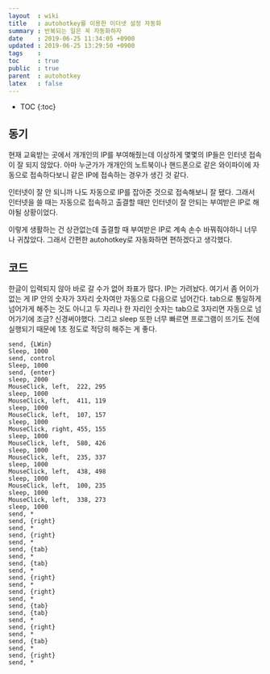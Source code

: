 ```yaml
---
layout  : wiki
title   : autohotkey를 이용한 이더넷 설정 자동화
summary : 반복되는 일은 꼭 자동화하자
date    : 2019-06-25 11:34:05 +0900
updated : 2019-06-25 13:29:50 +0900
tags    : 
toc     : true
public  : true
parent  : autohotkey
latex   : false
---
```

* TOC
{:toc}

## 동기

현재 교육받는 곳에서 개개인의 IP를 부여해줬는데 이상하게 몇몇의 IP들은 인터넷 접속이 잘 되지 않았다. 아마 누군가가 개개인의 노트북이나 핸드폰으로 같은 와이파이에 자동으로 접속하다보니 같은 IP에 접속하는 경우가 생긴 것 같다.

인터넷이 잘 안 되니까 나도 자동으로 IP를 잡아준 것으로 접속해보니 잘 됐다. 그래서 인터넷을 쓸 때는 자동으로 접속하고 출결할 때만 인터넷이 잘 안되는 부여받은 IP로 해야될 상황이었다. 

이렇게 생활하는 건 상관없는데 출결할 때 부여받은 IP로 계속 손수 바꿔줘야하니 너무나 귀찮았다. 그래서 간편한 autohotkey로 자동화하면 편하겠다고 생각했다.

## 코드

한글이 입력되지 않아 바로 갈 수가 없어 좌표가 많다. IP는 가려놨다. 여기서 좀 어이가 없는 게 IP 안의 숫자가 3자리 숫자여만 자동으로 다음으로 넘어간다. tab으로 통일하게 넘어가게 해주는 것도 아니고 두 자리나 한 자리인 숫자는 tab으로 3자리면 자동으로 넘어가기에 조금? 신경써야했다. 그리고 sleep 또한 너무 빠르면 프로그램이 뜨기도 전에 실행되기 때문에 1초 정도로 적당히 해주는 게 좋다.

```autohotkey
send, {LWin}
Sleep, 1000
send, control
Sleep, 1000
send, {enter}
sleep, 2000
MouseClick, left,  222, 295
sleep, 1000
MouseClick, left,  411, 119
sleep, 1000
MouseClick, left,  107, 157
sleep, 1000
MouseClick, right, 455, 155
sleep, 1000
MouseClick, left,  580, 426
sleep, 1000
MouseClick, left,  235, 337
sleep, 1000
MouseClick, left,  438, 498
sleep, 1000
MouseClick, left,  100, 235
sleep, 1000
MouseClick, left,  338, 273
sleep, 1000
send, *
send, {right}
send, *
send, {right}
send, *
send, {tab}
send, *
send, {tab}
send, *
send, {right}
send, *
send, {right}
send, *
send, {tab}
send, {tab}
send, *
send, {right}
send, *
send, {tab}
send, *
send, {right}
send, *
```

